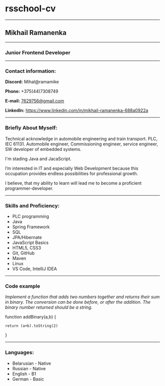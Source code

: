 # rsschool-cv
---
## Mikhail Ramanenka
---
### Junior Frontend Developer
---
### Contact information:
**Discord:** Mihal@ramamike

**Phone:** +375(44)7308749 

**E-mail:** 7629756@gmail.com

**LinkedIn:** https://www.linkedin.com/in/mikhail-ramanenka-688a0922a

---
### Briefly About Myself:
Technical acknowledge in automobile engineering and train transport. PLC, IEC 61131. Automobile engineer, Commissioning engineer, service engineer, SW developer of embedded systems.

I'm stading Java and JacaScript.

I’m interested in IT and especially Web Development because this occupation provides endless possibilities for professional growth.

I believe, that my ability to learn will lead me to become a proficient programmer-developer.

---
### Skills and Proficiency:
* PLC programming
* Java
* Spring Framework
* SQL
* JPA/Hibernate
* JavaScript Basics
* HTML5, CSS3
* Git, GitHub
* Maven
* Linux
* VS Code, IntelliJ IDEA

---
### Code example
_Implement a function that adds two numbers together and returns their sum in binary. The conversion can be done before, or after the addition. The binary number returned should be a string._

function addBinary(a,b) {

    return (a+b).toString(2)

}

---
### Languages:
* Belarusian - Native
* Russian - Native
* English - B1
* German - Basic
